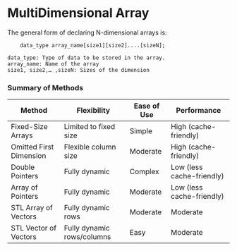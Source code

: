 # MultiDimensional Array

The general form of declaring N-dimensional arrays is:  

        data_type array_name[size1][size2]....[sizeN];

    data_type: Type of data to be stored in the array.
    array_name: Name of the array
    size1, size2,… ,sizeN: Sizes of the dimension




### Summary of Methods

| Method                   | Flexibility                | Ease of Use | Performance             |
|--------------------------|----------------------------|-------------|-------------------------|
| Fixed-Size Arrays        | Limited to fixed size      | Simple      | High (cache-friendly)   |
| Omitted First Dimension  | Flexible column size       | Moderate    | High (cache-friendly)   |
| Double Pointers          | Fully dynamic              | Complex     | Low (less cache-friendly) |
| Array of Pointers        | Fully dynamic              | Moderate    | Low (less cache-friendly) |
| STL Array of Vectors     | Fully dynamic rows         | Moderate    | Moderate                |
| STL Vector of Vectors    | Fully dynamic rows/columns | Easy        | Moderate                |


